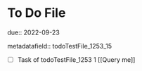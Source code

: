 # To Do File

due:: 2022-09-23

metadatafield:: todoTestFile_1253_15

- [ ] Task of todoTestFile_1253 1 [[Query me]]

